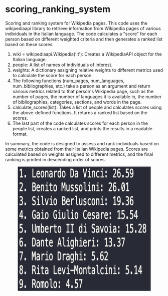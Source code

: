 # scoring_ranking_system
Scoring and ranking system for Wikipedia pages.
This code uses the wikipediaapi library to retrieve information from Wikipedia pages of various individuals in the Italian language. The code calculates a "score" for each person based on different weighted criteria and then generates a ranked list based on these scores.
1. wiki = wikipediaapi.Wikipedia('it'): Creates a WikipediaAPI object for the Italian language.
2. people: A list of names of individuals of interest.
3. weights: A dictionary assigning relative weights to different metrics used to calculate the score for each person.
4. The following functions (num_pages, num_languages, num_bibliographies, etc.) take a person as an argument and return various metrics related to that person's Wikipedia page, such as the number of pages, the number of languages it is available in, the number of bibliographies, categories, sections, and words in the page.
5. calculate_scores(list): Takes a list of people and calculates scores using the above-defined functions. It returns a ranked list based on the scores.
6. The last part of the code calculates scores for each person in the people list, creates a ranked list, and prints the results in a readable format.

In summary, the code is designed to assess and rank individuals based on some metrics obtained from their Italian Wikipedia pages. Scores are calculated based on weights assigned to different metrics, and the final ranking is printed in descending order of scores.

<figure>
  <img src="./pictures/example_screen.png" alt="example screen"  width = "500" height = "397">
</figure>
